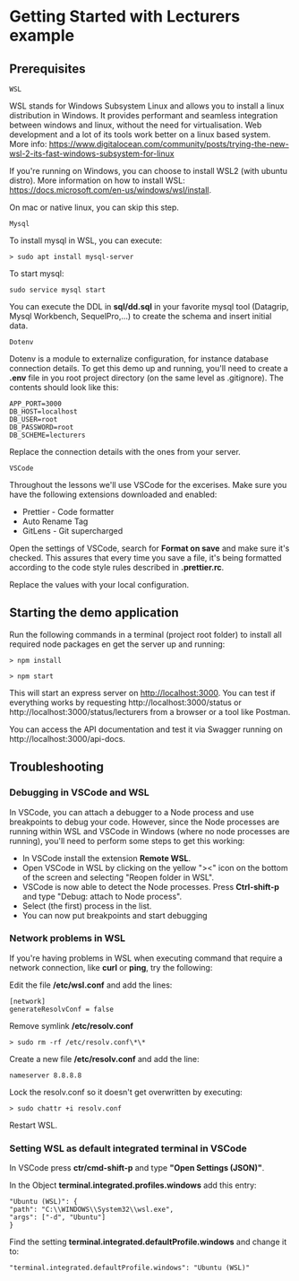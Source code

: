 # Getting Started with Lecturers example

## **Prerequisites**

`WSL`

WSL stands for Windows Subsystem Linux and allows you to install a linux distribution in Windows. It provides performant and seamless integration between windows and linux, without the need for virtualisation. Web development and a lot of its tools work better on a linux based system.
More info: https://www.digitalocean.com/community/posts/trying-the-new-wsl-2-its-fast-windows-subsystem-for-linux

If you're running on Windows, you can choose to install WSL2 (with ubuntu distro).
More information on how to install WSL: https://docs.microsoft.com/en-us/windows/wsl/install.

On mac or native linux, you can skip this step.

`Mysql`

To install mysql in WSL, you can execute:

```
> sudo apt install mysql-server
```

To start mysql:

```
sudo service mysql start
```

You can execute the DDL in **sql/dd.sql** in your favorite mysql tool (Datagrip, Mysql Workbench, SequelPro,...) to create the schema and insert initial data.

`Dotenv`

Dotenv is a module to externalize configuration, for instance database connection details.
To get this demo up and running, you'll need to create a **.env** file in you root project directory (on the same level as .gitignore). The contents should look like this:

```
APP_PORT=3000
DB_HOST=localhost
DB_USER=root
DB_PASSWORD=root
DB_SCHEME=lecturers
```

Replace the connection details with the ones from your server.

`VSCode`

Throughout the lessons we'll use VSCode for the excerises. Make sure you have the following extensions downloaded and enabled:

-   Prettier - Code formatter
-   Auto Rename Tag
-   GitLens - Git supercharged

Open the settings of VSCode, search for **Format on save** and make sure it's checked. This assures that every time you save a file, it's being formatted according to the code style rules described in **.prettier.rc**.

Replace the values with your local configuration.

## **Starting the demo application**

Run the following commands in a terminal (project root folder) to install all required node packages en get the server up and running:

```
> npm install

> npm start
```

This will start an express server on [http://localhost:3000](http://localhost:3000).
You can test if everything works by requesting http://localhost:3000/status or http://localhost:3000/status/lecturers from a browser or a tool like Postman.

You can access the API documentation and test it via Swagger running on http://localhost:3000/api-docs.

## **Troubleshooting**

### **Debugging in VSCode and WSL**

In VSCode, you can attach a debugger to a Node process and use breakpoints to debug your code. However, since the Node processes are running within WSL and VSCode in Windows (where no node processes are running), you'll need to perform some steps to get this working:

-   In VSCode install the extension **Remote WSL**.
-   Open VSCode in WSL by clicking on the yellow "><" icon on the bottom of the screen and selecting "Reopen folder in WSL".
-   VSCode is now able to detect the Node processes. Press **Ctrl-shift-p** and type "Debug: attach to Node process".
-   Select (the first) process in the list.
-   You can now put breakpoints and start debugging

### **Network problems in WSL**

If you're having problems in WSL when executing command that require a network connection, like **curl** or **ping**, try the following:

Edit the file **/etc/wsl.conf** and add the lines:

```
[network]
generateResolvConf = false
```

Remove symlink **/etc/resolv.conf**

```
> sudo rm -rf /etc/resolv.conf\*\*
```

Create a new file **/etc/resolv.conf** and add the line:

```
nameserver 8.8.8.8
```

Lock the resolv.conf so it doesn't get overwritten by executing:

```
> sudo chattr +i resolv.conf
```

Restart WSL.

### **Setting WSL as default integrated terminal in VSCode**

In VSCode press **ctr/cmd-shift-p** and type **"Open Settings (JSON)"**.

In the Object **terminal.integrated.profiles.windows** add this entry:

```
"Ubuntu (WSL)": {
"path": "C:\\WINDOWS\\System32\\wsl.exe",
"args": ["-d", "Ubuntu"]
}
```

Find the setting **terminal.integrated.defaultProfile.windows** and change it to:

```
"terminal.integrated.defaultProfile.windows": "Ubuntu (WSL)"
```
